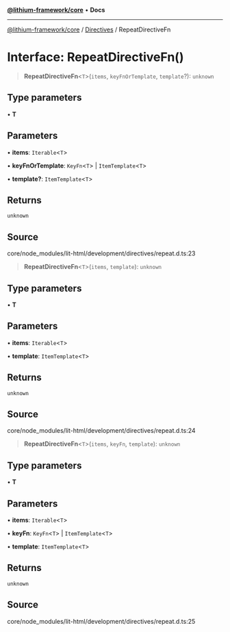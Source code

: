 [**@lithium-framework/core**](../../../README.md) • **Docs**

***

[@lithium-framework/core](../../../README.md) / [Directives](../README.md) / RepeatDirectiveFn

# Interface: RepeatDirectiveFn()

> **RepeatDirectiveFn**\<`T`\>(`items`, `keyFnOrTemplate`, `template`?): `unknown`

## Type parameters

• **T**

## Parameters

• **items**: `Iterable`\<`T`\>

• **keyFnOrTemplate**: `KeyFn`\<`T`\> \| `ItemTemplate`\<`T`\>

• **template?**: `ItemTemplate`\<`T`\>

## Returns

`unknown`

## Source

core/node\_modules/lit-html/development/directives/repeat.d.ts:23

> **RepeatDirectiveFn**\<`T`\>(`items`, `template`): `unknown`

## Type parameters

• **T**

## Parameters

• **items**: `Iterable`\<`T`\>

• **template**: `ItemTemplate`\<`T`\>

## Returns

`unknown`

## Source

core/node\_modules/lit-html/development/directives/repeat.d.ts:24

> **RepeatDirectiveFn**\<`T`\>(`items`, `keyFn`, `template`): `unknown`

## Type parameters

• **T**

## Parameters

• **items**: `Iterable`\<`T`\>

• **keyFn**: `KeyFn`\<`T`\> \| `ItemTemplate`\<`T`\>

• **template**: `ItemTemplate`\<`T`\>

## Returns

`unknown`

## Source

core/node\_modules/lit-html/development/directives/repeat.d.ts:25
